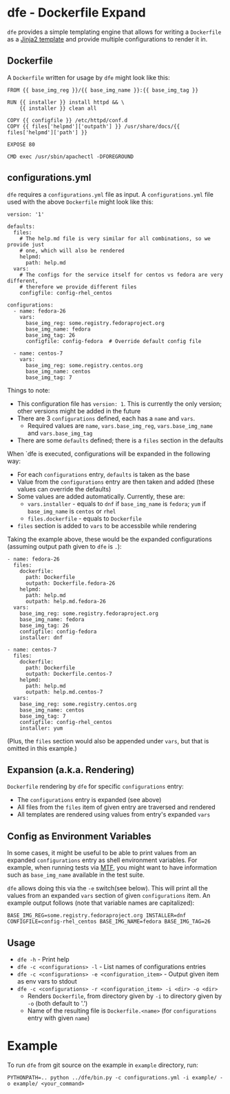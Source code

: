 # dfe - Dockerfile Expand

`dfe` provides a simple templating engine that allows for writing a
`Dockerfile` as a [Jinja2 template](http://jinja.pocoo.org/) and provide
multiple configurations to render it in.

## Dockerfile

A `Dockerfile` written for usage by `dfe` might look like this:

    FROM {{ base_img_reg }}/{{ base_img_name }}:{{ base_img_tag }}
    
    RUN {{ installer }} install httpd && \
        {{ installer }} clean all
    
    COPY {{ configfile }} /etc/httpd/conf.d
    COPY {{ files['helpmd']['outpath'] }} /usr/share/docs/{{ files['helpmd']['path'] }}
    
    EXPOSE 80
    
    CMD exec /usr/sbin/apachectl -DFOREGROUND

## configurations.yml

`dfe` requires a `configurations.yml` file as input. A `configurations.yml`
file used with the above `Dockerfile` might look like this:

    version: '1'
    
    defaults:
      files:
        # The help.md file is very similar for all combinations, so we provide just
        # one, which will also be rendered
        helpmd:
          path: help.md
      vars:
        # The configs for the service itself for centos vs fedora are very different,
        # therefore we provide different files
        configfile: config-rhel_centos
    
    configurations:
      - name: fedora-26
        vars:
          base_img_reg: some.registry.fedoraproject.org
          base_img_name: fedora
          base_img_tag: 26
          configfile: config-fedora  # Override default config file

      - name: centos-7
        vars:
          base_img_reg: some.registry.centos.org
          base_img_name: centos
          base_img_tag: 7

Things to note:

* This configuration file has `version: 1`. This is currently the only version;
  other versions might be added in the future
* There are 3 `configurations` defined, each has a `name` and `vars`.
  * Required values are `name`, `vars.base_img_reg`, `vars.base_img_name`
    and `vars.base_img_tag`
* There are some `defaults` defined; there is a `files` section in the defaults

When `dfe is executed, configurations will be expanded in the following way:

* For each `configurations` entry, `defaults` is taken as the base
* Value from the `configurations` entry are then taken and added
  (these values can override the defaults)
* Some values are added automatically. Currently, these are:
  * `vars.installer` - equals to `dnf` if `base_img_name` is `fedora`;
    `yum` if `base_img_name` is `centos` or `rhel`
  * `files.dockerfile` - equals to `Dockerfile`
* `files` section is added to `vars` to be accessbile while rendering

Taking the example above, these would be the expanded configurations
(assuming output path given to `dfe` is `.`):

    - name: fedora-26
      files:
        dockerfile:
          path: Dockerfile
          outpath: Dockerfile.fedora-26
        helpmd:
          path: help.md
          outpath: help.md.fedora-26
      vars:
        base_img_reg: some.registry.fedoraproject.org
        base_img_name: fedora
        base_img_tag: 26
        configfile: config-fedora
        installer: dnf

    - name: centos-7
      files:
        dockerfile:
          path: Dockerfile
          outpath: Dockerfile.centos-7
        helpmd:
          path: help.md
          outpath: help.md.centos-7
      vars:
        base_img_reg: some.registry.centos.org
        base_img_name: centos
        base_img_tag: 7
        configfile: config-rhel_centos
        installer: yum

(Plus, the `files` section would also be appended under `vars`, but that is
omitted in this example.)

## Expansion (a.k.a. Rendering)

`Dockerfile` rendering by `dfe` for specific `configurations` entry:

* The `configurations` entry is expanded (see above)
* All files from the `files` item of given entry are traversed and rendered
* All templates are rendered using values from entry's expanded `vars`

## Config as Environment Variables

In some cases, it might be useful to be able to print values from an expanded
`configurations` entry as shell environment variables. For example,
when running tests via
[MTF](https://github.com/fedora-modularity/meta-test-family/), you might want
to have information such as `base_img_name` available in the test suite.

`dfe` allows doing this via the `-e` switch(see below). This will print
all the values from an expanded `vars` section of given `configurations` item.
An example output follows (note that variable names are capitalized):

    BASE_IMG_REG=some.registry.fedoraproject.org INSTALLER=dnf CONFIGFILE=config-rhel_centos BASE_IMG_NAME=fedora BASE_IMG_TAG=26

## Usage

* `dfe -h` - Print help
* `dfe -c <configurations> -l` - List names of configurations entries
* `dfe -c <configurations> -e <configuration_item>` - Output given item as
  env vars to stdout
* `dfe -c <configurations> -r <configuration_item> -i <dir> -o <dir>`
  * Renders `Dockerfile`, from directory given by `-i` to directory
    given by `-o` (both default to '.')
  * Name of the resulting file is `Dockerfile.<name>` (for `configurations`
    entry with given `name`)

# Example

To run `dfe` from git source on the example in `example` directory, run:

    PYTHONPATH=.. python ../dfe/bin.py -c configurations.yml -i example/ -o example/ <your_command>
